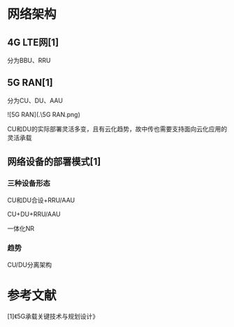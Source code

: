 # 网络架构

## 4G LTE网[1]

分为BBU、RRU

## 5G RAN[1]

分为CU、DU、AAU

![5G RAN](.\5G RAN.png)

CU和DU的实际部署灵活多变，且有云化趋势，故中传也需要支持面向云化应用的灵活承载

## 网络设备的部署模式[1]

### 三种设备形态

CU和DU合设+RRU/AAU

CU+DU+RRU/AAU

一体化NR

### 趋势

CU/DU分离架构

# 参考文献

[1]《5G承载关键技术与规划设计》
